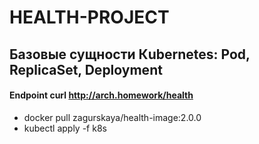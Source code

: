 # HEALTH-PROJECT

##  Базовые сущности Кubernetes: Pod, ReplicaSet, Deployment

#### Endpoint curl http://arch.homework/health

- docker pull zagurskaya/health-image:2.0.0
- kubectl apply -f k8s

